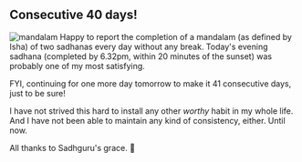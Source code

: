 <!-- title: Mandalam Success  -->

## Consecutive 40 days! 

![mandalam](https://bit.ly/mandalam40)
Happy to report the completion of a mandalam (as defined by Isha) of two sadhanas every day without any break. Today's evening sadhana (completed by 6.32pm, within 20 minutes of the sunset)  was probably one of my most satisfying. 

FYI, continuing for one more day tomorrow to make it 41 consecutive days, just to be sure! 

I have not strived this hard to install any other _worthy_ habit in my whole life. And I have not been able to maintain any kind of consistency, either. Until now.

All thanks to Sadhguru's grace. 🙏
